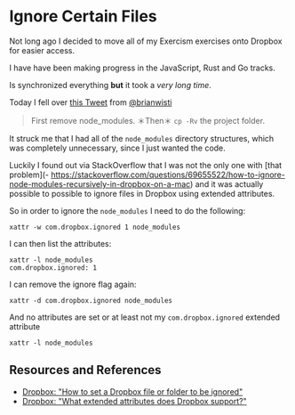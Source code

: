 # Ignore Certain Files

Not long ago I decided to move all of my Exercism exercises onto Dropbox for easier access.

I have have been making progress in the JavaScript, Rust and Go tracks.

Is synchronized everything **but** it took a _very long time_.

Today I fell over [this Tweet](https://twitter.com/brianwisti/status/1538042211165782018?s=20&t=tN0fZY2jJwPlvlJpuOUlMQ) from [@brianwisti](https://twitter.com/brianwisti)

> First remove node_modules. ＊Then＊ `cp -Rv` the project folder.

It struck me that I had all of the `node_modules` directory structures, which was completely unnecessary, since I just wanted the code.

Luckily I found out via StackOverflow that I was not the only one with [that problem](- https://stackoverflow.com/questions/69655522/how-to-ignore-node-modules-recursively-in-dropbox-on-a-mac) and it was actually possible to possible to ignore files in Dropbox using extended attributes.

So in order to ignore the `node_modules` I need to do the following:

```shell
xattr -w com.dropbox.ignored 1 node_modules
```

I can then list the attributes:

```shell
xattr -l node_modules
com.dropbox.ignored: 1
```

I can remove the ignore flag again:

```shell
xattr -d com.dropbox.ignored node_modules
```

And no attributes are set or at least not my `com.dropbox.ignored` extended attribute

```shell
xattr -l node_modules
```

## Resources and References

- [Dropbox: "How to set a Dropbox file or folder to be ignored"](https://help.dropbox.com/files-folders/restore-delete/ignored-files)
- [Dropbox: "What extended attributes does Dropbox support?"](https://help.dropbox.com/installs-integrations/sync-uploads/extended-attributes)
